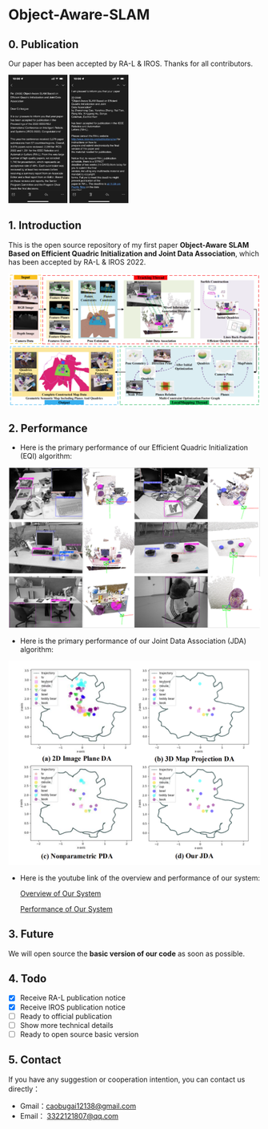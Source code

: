 # Object-Aware-SLAM

## 0. Publication

Our paper has been accepted by RA-L & IROS. Thanks for all contributors.

<img src="https://github.com/caobugai12138/Object-Aware-SLAM/blob/main/images/IROS.jpg?raw=true" style="zoom:25%;" />

<img src="https://github.com/caobugai12138/Object-Aware-SLAM/blob/main/images/RA-L.jpg?raw=true" style="zoom:25%;" />

## 1. Introduction

This is the open source repository of my first paper **Object-Aware  SLAM  Based  on  Efficient  Quadric  Initialization  and Joint  Data  Association**, which has been accepted by RA-L &amp; IROS 2022.

![](https://github.com/caobugai12138/Object-Aware-SLAM/blob/main/images/system.png?raw=true)

## 2. Performance

- Here is the primary performance of our Efficient  Quadric  Initialization (EQI) algorithm:

![perfomance](https://github.com/caobugai12138/Object-Aware-SLAM/blob/main/images/performance.png?raw=true)

- Here is the primary performance of our Joint  Data  Association (JDA) algorithm:

![](https://github.com/caobugai12138/Object-Aware-SLAM/blob/main/images/DataAssociation.png?raw=true)

- Here is the youtube link of the overview and  performance of our system:

  [Overview of Our System](https://www.youtube.com/watch?v=XDuv2BG_K9Y)

  [Performance of Our System](https://youtu.be/Ng6E-lpqJ6E)

## 3. Future

We will open source the **basic version of our code** as soon as possible.

## 4. Todo

- [x] Receive RA-L publication notice
- [x] Receive IROS publication notice
- [ ] Ready to official publication
- [ ] Show more technical details
- [ ] Ready to open source basic version

## 5. Contact

If you have any suggestion or cooperation intention, you can contact us directly：

- Gmail：caobugai12138@gmail.com
- Email： 3322121807@qq.com

